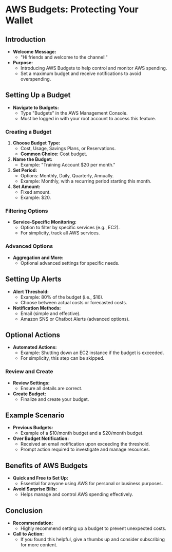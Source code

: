 # AWS Budgets: Protecting Your Wallet

## Introduction
- **Welcome Message:**
  - "Hi friends and welcome to the channel!"
- **Purpose:**
  - Introducing AWS Budgets to help control and monitor AWS spending.
  - Set a maximum budget and receive notifications to avoid overspending.

## Setting Up a Budget
- **Navigate to Budgets:**
  - Type "Budgets" in the AWS Management Console.
  - Must be logged in with your root account to access this feature.

### Creating a Budget
1. **Choose Budget Type:**
   - Cost, Usage, Savings Plans, or Reservations.
   - **Common Choice:** Cost budget.
2. **Name the Budget:**
   - Example: "Training Account $20 per month."
3. **Set Period:**
   - Options: Monthly, Daily, Quarterly, Annually.
   - Example: Monthly, with a recurring period starting this month.
4. **Set Amount:**
   - Fixed amount.
   - Example: $20.

### Filtering Options
- **Service-Specific Monitoring:**
  - Option to filter by specific services (e.g., EC2).
  - For simplicity, track all AWS services.

### Advanced Options
- **Aggregation and More:**
  - Optional advanced settings for specific needs.

## Setting Up Alerts
- **Alert Threshold:**
  - Example: 80% of the budget (i.e., $16).
  - Choose between actual costs or forecasted costs.
- **Notification Methods:**
  - Email (simple and effective).
  - Amazon SNS or Chatbot Alerts (advanced options).

## Optional Actions
- **Automated Actions:**
  - Example: Shutting down an EC2 instance if the budget is exceeded.
  - For simplicity, this step can be skipped.

### Review and Create
- **Review Settings:**
  - Ensure all details are correct.
- **Create Budget:**
  - Finalize and create your budget.

## Example Scenario
- **Previous Budgets:**
  - Example of a $10/month budget and a $20/month budget.
- **Over Budget Notification:**
  - Received an email notification upon exceeding the threshold.
  - Prompt action required to investigate and manage resources.

## Benefits of AWS Budgets
- **Quick and Free to Set Up:**
  - Essential for anyone using AWS for personal or business purposes.
- **Avoid Surprise Bills:**
  - Helps manage and control AWS spending effectively.

## Conclusion
- **Recommendation:**
  - Highly recommend setting up a budget to prevent unexpected costs.
- **Call to Action:**
  - If you found this helpful, give a thumbs up and consider subscribing for more content.